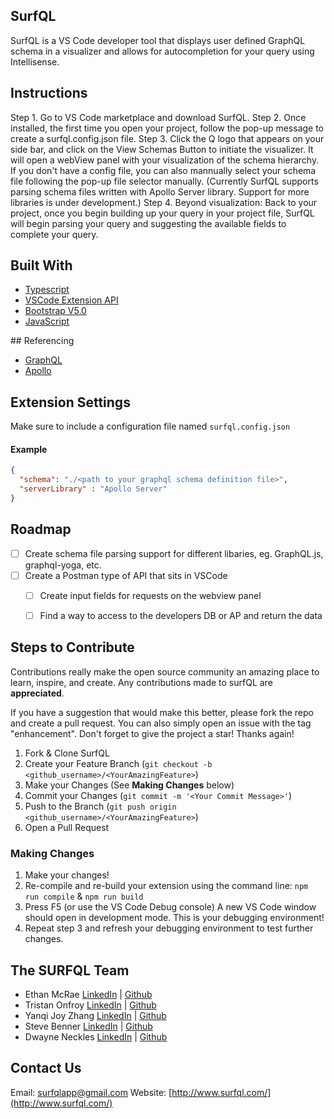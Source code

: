 ## SurfQL

SurfQL is a VS Code developer tool that displays user defined GraphQL schema in a visualizer and allows for autocompletion for your query using Intellisense.

## Instructions

Step 1. Go to VS Code marketplace and download SurfQL.
Step 2. Once installed, the first time you open your project, follow the pop-up message to create a surfql.config.json file.
Step 3. Click the Q logo that appears on your side bar, and click on the View Schemas Button to initiate the visualizer. It will open a webView panel with your visualization of the schema hierarchy. If you don't have a config file, you can also mannually select your schema file following the pop-up file selector manually.
(Currently SurfQL supports parsing schema files written with Apollo Server library. Support for more libraries is under development.)
Step 4. Beyond visualization: Back to your project, once you begin building up your query in your project file, SurfQL will begin parsing your query and suggesting the available fields to complete your query. 


## Built With

<ul>
  <li>
     <a href="https://www.typescriptlang.org/"> Typescript </a>
  </li>
  <li>
    <a href="https://code.visualstudio.com/api"> VSCode Extension API </a>
  </li>
  <li>
    <a href="https://getbootstrap.com/docs/5.0/getting-started/introduction/"> Bootstrap V5.0</a>
  </li>
  <li>
    <a href="https://www.javascript.com/"> JavaScript</a>
  </li>
</ul>
## Referencing
<ul>
  <li>
     <a href="https://graphql.org/"> GraphQL</a>
  </li>
  <li>
     <a href="https://www.apollographql.com/docs/apollo-server/"> Apollo</a>
  </li>
</ul>

## Extension Settings

Make sure to include a configuration file named `surfql.config.json`

#### Example

```json
{
  "schema": "./<path to your graphql schema definition file>",
  "serverLibrary" : "Apollo Server"
}
```

<!-- ROADMAP -->

## Roadmap

- [ ] Create schema file parsing support for different libaries, eg. GraphQL.js, graphql-yoga, etc.
- [ ] Create a Postman type of API that sits in VSCode
  - [ ] Create input fields for requests on the webview panel
  - [ ] Find a way to access to the developers DB or AP and return the data


<!-- STEPS TO CONTRIBUTE -->

## Steps to Contribute

Contributions really make the open source community an amazing place to learn, inspire, and create. Any contributions made to surfQL are **appreciated**.

If you have a suggestion that would make this better, please fork the repo and create a pull request. You can also simply open an issue with the tag "enhancement".
Don't forget to give the project a star! Thanks again!

1. Fork & Clone SurfQL
2. Create your Feature Branch (`git checkout -b <github_username>/<YourAmazingFeature>`)
3. Make your Changes (See **Making Changes** below)
4. Commit your Changes (`git commit -m '<Your Commit Message>'`)
5. Push to the Branch (`git push origin <github_username>/<YourAmazingFeature>`)
6. Open a Pull Request

<!-- MAKING CHANGES -->

### Making Changes

1. Make your changes!
2. Re-compile and re-build your extension using the command line: `npm run compile` & `npm run build`
3. Press F5 (or use the VS Code Debug console) A new VS Code window should open in development mode. This is your debugging environment!
4. Repeat step 3 and refresh your debugging environment to test further changes.

<!-- THE SURFQL TEAM -->

## The SURFQL Team

- Ethan McRae [LinkedIn](https://www.linkedin.com/in/ethanmcrae/) | [Github](https://github.com/ethanmcrae)
- Tristan Onfroy [LinkedIn](https://www.linkedin.com/in/tristan-onfroy/) | [Github](https://github.com/TristanO45)
- Yanqi Joy Zhang [LinkedIn](https://www.linkedin.com/in/yanqi-joy-zhang-72a41b50/) | [Github](https://github.com/jzhang2018p)
- Steve Benner [LinkedIn](https://www.linkedin.com/in/stephenbenner/) | [Github](https://github.com/CodeBrewLatte)
- Dwayne Neckles [LinkedIn](https://www.linkedin.com/in/dneckles/) | [Github](https://github.com/dnecklesportfolio)

<!-- CONTACT US -->

## Contact Us

Email: [surfqlapp@gmail.com](surfqlapp@gmail.com)
Website: [http://www.surfql.com/](http://www.surfql.com/)
